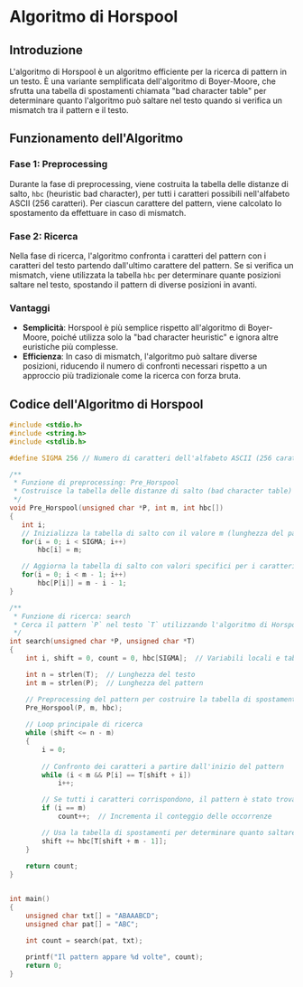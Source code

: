 # Algoritmo di Horspool

## Introduzione

L'algoritmo di Horspool è un algoritmo efficiente per la ricerca di pattern in un testo. È una variante semplificata dell'algoritmo di Boyer-Moore, che sfrutta una tabella di spostamenti chiamata "bad character table" per determinare quanto l'algoritmo può saltare nel testo quando si verifica un mismatch tra il pattern e il testo.

## Funzionamento dell'Algoritmo

### Fase 1: Preprocessing

Durante la fase di preprocessing, viene costruita la tabella delle distanze di salto, `hbc` (heuristic bad character), per tutti i caratteri possibili nell'alfabeto ASCII (256 caratteri). Per ciascun carattere del pattern, viene calcolato lo spostamento da effettuare in caso di mismatch.

### Fase 2: Ricerca

Nella fase di ricerca, l'algoritmo confronta i caratteri del pattern con i caratteri del testo partendo dall'ultimo carattere del pattern. Se si verifica un mismatch, viene utilizzata la tabella `hbc` per determinare quante posizioni saltare nel testo, spostando il pattern di diverse posizioni in avanti.

### Vantaggi

- **Semplicità**: Horspool è più semplice rispetto all'algoritmo di Boyer-Moore, poiché utilizza solo la "bad character heuristic" e ignora altre euristiche più complesse.
- **Efficienza**: In caso di mismatch, l'algoritmo può saltare diverse posizioni, riducendo il numero di confronti necessari rispetto a un approccio più tradizionale come la ricerca con forza bruta.

## Codice dell'Algoritmo di Horspool

```c
#include <stdio.h>
#include <string.h>
#include <stdlib.h>

#define SIGMA 256 // Numero di caratteri dell'alfabeto ASCII (256 caratteri)

/**
 * Funzione di preprocessing: Pre_Horspool
 * Costruisce la tabella delle distanze di salto (bad character table) per i caratteri nel pattern.
 */
void Pre_Horspool(unsigned char *P, int m, int hbc[]) 
{
   int i;
   // Inizializza la tabella di salto con il valore m (lunghezza del pattern)
   for(i = 0; i < SIGMA; i++) 
       hbc[i] = m;

   // Aggiorna la tabella di salto con valori specifici per i caratteri presenti nel pattern
   for(i = 0; i < m - 1; i++) 
       hbc[P[i]] = m - i - 1;
}

/**
 * Funzione di ricerca: search
 * Cerca il pattern `P` nel testo `T` utilizzando l'algoritmo di Horspool.
 */
int search(unsigned char *P, unsigned char *T) 
{
    int i, shift = 0, count = 0, hbc[SIGMA];  // Variabili locali e tabella di spostamenti

    int n = strlen(T);  // Lunghezza del testo
    int m = strlen(P);  // Lunghezza del pattern

    // Preprocessing del pattern per costruire la tabella di spostamenti
    Pre_Horspool(P, m, hbc);
    
    // Loop principale di ricerca
    while (shift <= n - m) 
    {
        i = 0;
        
        // Confronto dei caratteri a partire dall'inizio del pattern
        while (i < m && P[i] == T[shift + i]) 
            i++;

        // Se tutti i caratteri corrispondono, il pattern è stato trovato
        if (i == m) 
            count++;  // Incrementa il conteggio delle occorrenze

        // Usa la tabella di spostamenti per determinare quanto saltare nel testo
        shift += hbc[T[shift + m - 1]];
    }
    
    return count;
}


int main()
{
    unsigned char txt[] = "ABAAABCD";
    unsigned char pat[] = "ABC";       

    int count = search(pat, txt);  
    
    printf("Il pattern appare %d volte", count);
    return 0;
}
